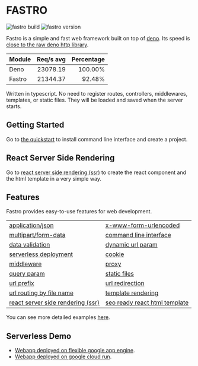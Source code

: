 # FASTRO

![][build] ![][version]

Fastro is a simple and fast web framework built on top of
[deno](https://deno.land). Its speed is
[close to the raw deno http library](https://fastro.dev/benchmarks).

| Module | Req/s avg | Percentage |
| ------ | --------: | ---------: |
| Deno   |  23078.19 |    100.00% |
| Fastro |  21344.37 |     92.48% |

Written in typescript. No need to register routes, controllers, middlewares,
templates, or static files. They will be loaded and saved when the server
starts.

## Getting Started

Go to [the quickstart](https://fastro.dev/docs/quickstart) to install command
line interface and create a project.

## React Server Side Rendering

Go to [react server side rendering (ssr)](https://fastro.dev/docs/react.html) to
create the react component and the html template in a very simple way.

## Features

Fastro provides easy-to-use features for web development.

<table>
  <tbody>
    <tr>
      <td><a href="https://github.com/fastrojs/fastro/blob/master/services/form/post.controller.ts">application/json</a></td>
      <td><a href="https://github.com/fastrojs/fastro/blob/master/services/form/post.controller.ts">x-www-form-urlencoded</a></td>
    </tr>
    <tr>
      <td><a href="https://github.com/fastrojs/fastro/blob/master/services/form/post.controller.ts">multipart/form-data</a></td>
      <td><a href="https://fastro.dev/docs/project.html">command line interface</a></td>
    </tr>
    <tr>
      <td><a href="https://github.com/fastrojs/fastro/blob/master/services/options.controller.ts">data validation</a></td>
      <td><a href="https://github.com/fastrojs/fastro/blob/master/services/hello/v1/params.controller.ts">dynamic url param</a></td>
    </tr>
    <tr>
      <td><a href="https://fastro.dev/docs/deployment.html">serverless deployment</a></td>
      <td><a href="https://github.com/fastrojs/fastro/blob/master/services/cookie/set.controller.ts">cookie</a></td>
    </tr>
    <tr>
      <td><a href="https://github.com/fastrojs/fastro/blob/master/services/middleware.controller.ts">middleware</a></td>
      <td><a href="https://github.com/fastrojs/fastro/blob/master/services/proxy.controller.ts">proxy</a></td>
    </tr>
    <tr>
      <td><a href="https://github.com/fastrojs/fastro/blob/master/services/hello/v1/querybyname.controller.ts">query param</a></td>
      <td><a href="https://fastro.dev/docs/static.html">static files</a></td>
    </tr>
    <tr>
      <td><a href="https://github.com/fastrojs/fastro/blob/master/services/hello/v1/prefix.controller.ts">url prefix</a></td>
      <td><a href="https://github.com/fastrojs/fastro/blob/master/services/hello/v1/redirect.controller.ts">url redirection</a></td>
    </tr>
    <tr>
      <td><a href="https://fastro.dev/docs/handler.html">url routing by file name</a></td>
      <td><a href="https://github.com/fastrojs/fastro/blob/master/services/hello/v3/hello.controller.ts">template rendering</a></td>
    </tr>
    <tr>
      <td><a href="https://github.com/fastrojs/fastro/blob/master/services/react.page.tsx">react server side rendering (ssr)</a></td>
      <td><a href="https://github.com/fastrojs/fastro/blob/master/services/react.template.html">seo ready react html template</a></td>
    </tr>
  </tbody>
</table>

You can see more detailed examples
[here](https://github.com/fastrodev/fastro/blob/master/services).

## Serverless Demo

- [Webapp deployed on flexible google app
  engine](https://phonic-altar-274306.ue.r.appspot.com).
- [Webapp deployed on google cloud run](https://hello-6bxxicr2uq-ue.a.run.app/).

[build]: https://github.com/fastrodev/fastro/workflows/ci/badge.svg?branch=master "fastro build"
[version]: https://img.shields.io/github/v/release/fastrojs/fastro?label=version "fastro version"

